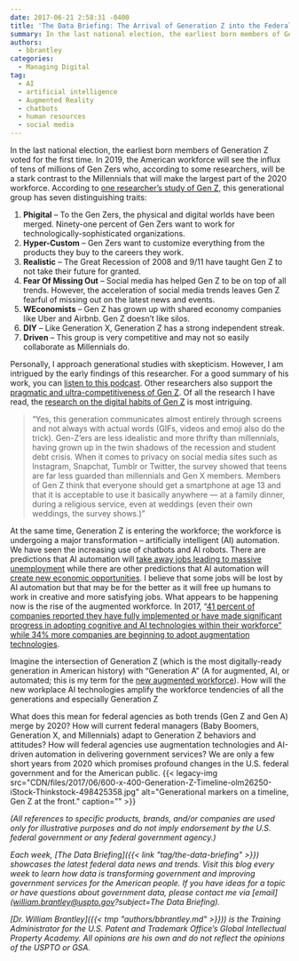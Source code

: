 ```yaml
---
date: 2017-06-21 2:58:31 -0400
title: 'The Data Briefing: The Arrival of Generation Z into the Federal Government. And Generation A?'
summary: In the last national election, the earliest born members of Generation Z voted for the first time. In 2019, the American workforce will see the influx of tens of millions of Gen Zers who, according to some researchers, will be a stark contrast to the Millennials that will make the largest part of the 2020
authors:
  - bbrantley
categories:
  - Managing Digital
tag:
  - AI
  - artificial intelligence
  - Augmented Reality
  - chatbots
  - human resources
  - social media
---
```


In the last national election, the earliest born members of Generation Z voted for the first time. In 2019, the American workforce will see the influx of tens of millions of Gen Zers who, according to some researchers, will be a stark contrast to the Millennials that will make the largest part of the 2020 workforce. According to [one researcher’s study of Gen Z](https://www.amazon.com/Gen-Work-Generation-Transforming-Workplace-ebook/dp/B01HM27IDK/), this generational group has seven distinguishing traits:

  1. **Phigital** – To the Gen Zers, the physical and digital worlds have been merged. Ninety-one percent of Gen Zers want to work for technologically-sophisticated organizations.
  2. **Hyper-Custom** – Gen Zers want to customize everything from the products they buy to the careers they work.
  3. **Realistic** – The Great Recession of 2008 and 9/11 have taught Gen Z to not take their future for granted.
  4. **Fear Of Missing Out** – Social media has helped Gen Z to be on top of all trends. However, the acceleration of social media trends leaves Gen Z fearful of missing out on the latest news and events.
  5. **WEconomists** – Gen Z has grown up with shared economy companies like Uber and Airbnb. Gen Z doesn’t like silos.
  6. **DIY** – Like Generation X, Generation Z has a strong independent streak.
  7. **Driven** – This group is very competitive and may not so easily collaborate as Millennials do.

Personally, I approach generational studies with skepticism. However, I am intrigued by the early findings of this researcher. For a good summary of his work, you can [listen to this podcast](http://knowledge.wharton.upenn.edu/article/what-employers-should-know-about-generation-z/). Other researchers also support the [pragmatic and ultra-competitiveness of Gen Z](https://www.fastcompany.com/3062475/your-guide-to-generation-z-the-frugal-brand-wary-determined-anti-millen). Of all the research I have read, the [research on the digital habits of Gen Z](http://www.washingtonpost.com/sf/style/2016/05/25/inside-the-race-to-decipher-todays-teens-who-will-transform-society-as-we-know-it/) is most intriguing.

> &#8220;Yes, this generation communicates almost entirely through screens and not always with actual words (GIFs, videos and emoji also do the trick). Gen-Z’ers are less idealistic and more thrifty than millennials, having grown up in the twin shadows of the recession and student debt crisis. When it comes to privacy on social media sites such as Instagram, Snapchat, Tumblr or Twitter, the survey showed that teens are far less guarded than millennials and Gen X members. Members of Gen Z think that everyone should get a smartphone at age 13 and that it is acceptable to use it basically anywhere — at a family dinner, during a religious service, even at weddings (even their own weddings, the survey shows.)&#8221;

At the same time, Generation Z is entering the workforce; the workforce is undergoing a major transformation – artificially intelligent (AI) automation. We have seen the increasing use of chatbots and AI robots. There are predictions that AI automation will [take away jobs leading to massive unemployment](https://www.usatoday.com/story/money/2017/02/06/special-report-automation-puts-jobs-peril/96464788/) while there are other predictions that AI automation will [create new economic opportunities](http://thehill.com/blogs/pundits-blog/economy-budget/318775-yes-theres-a-job-creation-argument-for-automation-and). I believe that some jobs will be lost by AI automation but that may be for the better as it will free up humans to work in creative and more satisfying jobs. What appears to be happening now is the rise of the augmented workforce. In 2017, “[41 percent of companies reported they have fully implemented or have made significant progress in adopting cognitive and AI technologies within their workforce” while 34% more companies are beginning to adopt augmentation technologies](https://dupress.deloitte.com/dup-us-en/focus/human-capital-trends/2017/future-workforce-changing-nature-of-work.html).

Imagine the intersection of Generation Z (which is the most digitally-ready generation in American history) with “Generation A” (A for augmented, AI, or automated; this is my term for the [new augmented workforce](http://deloitte.wsj.com/cio/2017/05/10/get-ready-for-the-augmented-workforce/)). How will the new workplace AI technologies amplify the workforce tendencies of all the generations and especially Generation Z

What does this mean for federal agencies as both trends (Gen Z and Gen A) merge by 2020? How will current federal managers (Baby Boomers, Generation X, and Millennials) adapt to Generation Z behaviors and attitudes? How will federal agencies use augmentation technologies and AI-driven automation in delivering government services? We are only a few short years from 2020 which promises profound changes in the U.S. federal government and for the American public. {{< legacy-img src="CDN/files/2017/06/600-x-400-Generation-Z-Timeline-olm26250-iStock-Thinkstock-498425358.jpg" alt="Generational markers on a timeline, Gen Z at the front." caption="" >}} 

_(All references to specific products, brands, and/or companies are used only for illustrative purposes and do not imply endorsement by the U.S. federal government or any federal government agency.)_

_Each week, [The Data Briefing]({{< link "tag/the-data-briefing" >}}) showcases the latest federal data news and trends. Visit this blog every week to learn how data is transforming government and improving government services for the American people. If you have ideas for a topic or have questions about government data, please contact me via [email](william.brantley@uspto.gov?subject=The Data Briefing)._

_[Dr. William Brantley]({{< tmp "authors/bbrantley.md" >}})) is the Training Administrator for the U.S. Patent and Trademark Office’s Global Intellectual Property Academy. All opinions are his own and do not reflect the opinions of the USPTO or GSA._
